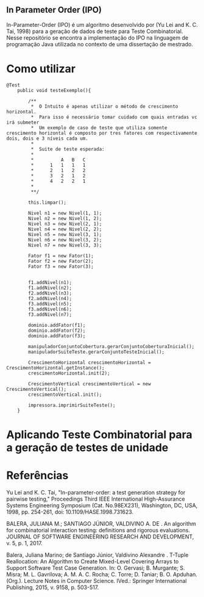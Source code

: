 ## In Parameter Order (IPO)

In-Parameter-Order (IPO) é um algoritmo desenvolvido por (Yu Lei and K. C. Tai, 1998) para a geração de dados de teste para Teste Combinatorial. Nesse repositório se encontra a implementação do IPO na linguagem de programação Java utilizada no contexto de uma dissertação de mestrado. 

# Como utilizar


```
@Test
	public void testeExemplo(){
			
		/**
		 *  O Intuito é apenas utilizar o método de crescimento horizontal. 
		 *  Para isso é necessário tomar cuidado com quais entradas vc irá submeter
		 *  Um exemplo de caso de teste que utiliza somente crescimento horizontal é composto por tres fatores com respectivamente dois, dois e 3 níveis cada um.
		 *  
		 *  Suite de teste esperada:
		 * 
		 * 		 	A	B	C
		 * 		1	1	1	1
		 * 		2	1	2	2	
		 * 		3	2	1	2
		 * 		4	2	2	1
		 * 	
		 **/
		
		this.limpar();

		Nivel n1 = new Nivel(1, 1);
		Nivel n2 = new Nivel(1, 2);
		Nivel n3 = new Nivel(2, 1);
		Nivel n4 = new Nivel(2, 2);
		Nivel n5 = new Nivel(3, 1);
		Nivel n6 = new Nivel(3, 2);
		Nivel n7 = new Nivel(3, 3);

		Fator f1 = new Fator(1);
		Fator f2 = new Fator(2);
		Fator f3 = new Fator(3);

		
		f1.addNivel(n1);
		f1.addNivel(n2);
		f2.addNivel(n3); 
		f2.addNivel(n4);
		f3.addNivel(n5);
		f3.addNivel(n6);
		f3.addNivel(n7);
		
		dominio.addFator(f1);
		dominio.addFator(f2);
		dominio.addFator(f3);
		
		manipuladorConjuntoCobertura.gerarConjuntoCoberturaInicial();
		manipuladorSuiteTeste.gerarConjuntoTesteInicial();
		
		CrescimentoHorizontal crescimentoHorizontal = CrescimentoHorizontal.getInstance();
		crescimentoHorizontal.init(2);
		
		CrescimentoVertical crescimentoVertical = new CrescimentoVertical();
		crescimentoVertical.init();
		
		impressora.imprimirSuiteTeste();	 
	}

```	
     



# Aplicando Teste Combinatorial para a geração de testes de unidade 




# Referências

Yu Lei and K. C. Tai, "In-parameter-order: a test generation strategy for pairwise testing," Proceedings Third IEEE International High-Assurance Systems Engineering Symposium (Cat. No.98EX231), Washington, DC, USA, 1998, pp. 254-261, doi: 10.1109/HASE.1998.731623.

BALERA, JULIANA M.; SANTIAGO JÚNIOR, VALDIVINO A. DE . An algorithm for combinatorial interaction testing: definitions and rigorous evaluations. JOURNAL OF SOFTWARE ENGINEERING RESEARCH AND DEVELOPMENT, v. 5, p. 1, 2017.

Balera, Juliana Marino; de Santiago Júnior, Valdivino Alexandre . T-Tuple Reallocation: An Algorithm to Create Mixed-Level Covering Arrays to Support Software Test Case Generation. In: O. Gervasi; B. Murgante; S. Misra; M. L. Gavrilova; A. M. A. C. Rocha; C. Torre; D. Taniar; B. O. Apduhan. (Org.). Lecture Notes in Computer Science. IVed.: Springer International Publishing, 2015, v. 9158, p. 503-517.
